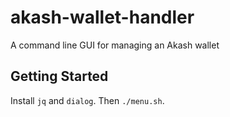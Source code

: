 # akash-wallet-handler

A command line GUI for managing an Akash wallet

## Getting Started

Install `jq` and `dialog`. Then `./menu.sh`.
